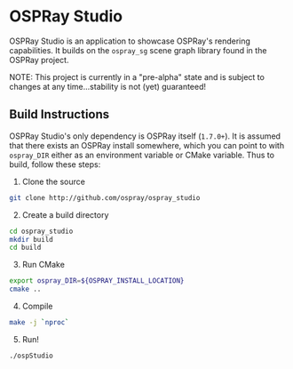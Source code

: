 # OSPRay Studio

OSPRay Studio is an application to showcase OSPRay's rendering capabilities. It
builds on the ```ospray_sg``` scene graph library found in the OSPRay project.

NOTE: This project is currently in a "pre-alpha" state and is subject to
changes at any time...stability is not (yet) guaranteed!

## Build Instructions

OSPRay Studio's only dependency is OSPRay itself (```1.7.0+```). It is
assumed that there exists an OSPRay install somewhere, which you can point to
with ```ospray_DIR``` either as an environment variable or CMake variable.
Thus to build, follow these steps:

1. Clone the source

```bash
git clone http://github.com/ospray/ospray_studio
```

2. Create a build directory

```bash
cd ospray_studio
mkdir build
cd build
```

3. Run CMake

```bash
export ospray_DIR=${OSPRAY_INSTALL_LOCATION}
cmake ..
```

4. Compile

```bash
make -j `nproc`
```

5. Run!

```bash
./ospStudio
```
